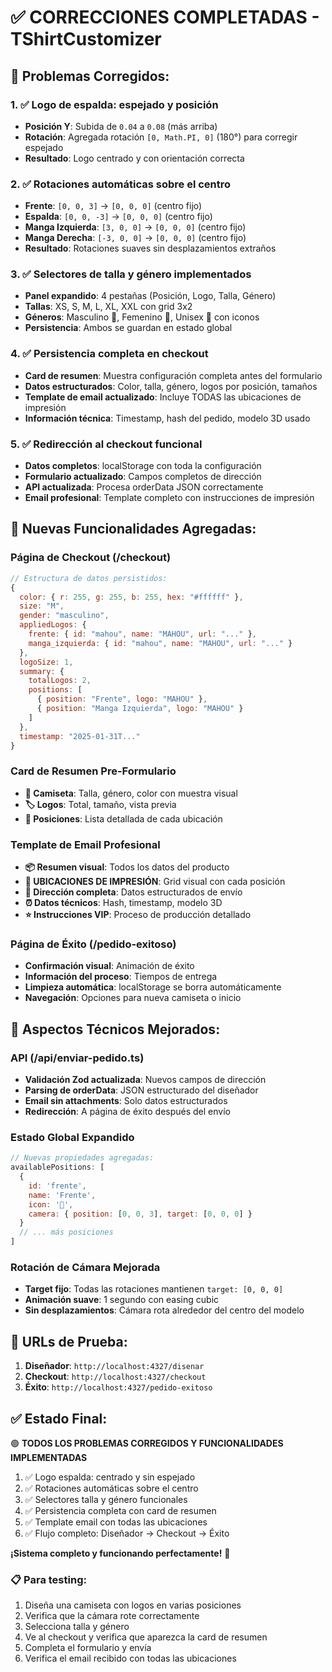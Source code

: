 # ✅ CORRECCIONES COMPLETADAS - TShirtCustomizer

## 🎯 **Problemas Corregidos:**

### 1. **✅ Logo de espalda: espejado y posición**
- **Posición Y**: Subida de `0.04` a `0.08` (más arriba)
- **Rotación**: Agregada rotación `[0, Math.PI, 0]` (180°) para corregir espejado
- **Resultado**: Logo centrado y con orientación correcta

### 2. **✅ Rotaciones automáticas sobre el centro**
- **Frente**: `[0, 0, 3]` → `[0, 0, 0]` (centro fijo)
- **Espalda**: `[0, 0, -3]` → `[0, 0, 0]` (centro fijo)  
- **Manga Izquierda**: `[3, 0, 0]` → `[0, 0, 0]` (centro fijo)
- **Manga Derecha**: `[-3, 0, 0]` → `[0, 0, 0]` (centro fijo)
- **Resultado**: Rotaciones suaves sin desplazamientos extraños

### 3. **✅ Selectores de talla y género implementados**
- **Panel expandido**: 4 pestañas (Posición, Logo, Talla, Género)
- **Tallas**: XS, S, M, L, XL, XXL con grid 3x2
- **Géneros**: Masculino 👨, Femenino 👩, Unisex 👤 con iconos
- **Persistencia**: Ambos se guardan en estado global

### 4. **✅ Persistencia completa en checkout**
- **Card de resumen**: Muestra configuración completa antes del formulario
- **Datos estructurados**: Color, talla, género, logos por posición, tamaños
- **Template de email actualizado**: Incluye TODAS las ubicaciones de impresión
- **Información técnica**: Timestamp, hash del pedido, modelo 3D usado

### 5. **✅ Redirección al checkout funcional**
- **Datos completos**: localStorage con toda la configuración
- **Formulario actualizado**: Campos completos de dirección
- **API actualizada**: Procesa orderData JSON correctamente
- **Email profesional**: Template completo con instrucciones de impresión

## 🎨 **Nuevas Funcionalidades Agregadas:**

### **Página de Checkout (/checkout)**
```javascript
// Estructura de datos persistidos:
{
  color: { r: 255, g: 255, b: 255, hex: "#ffffff" },
  size: "M",
  gender: "masculino", 
  appliedLogos: {
    frente: { id: "mahou", name: "MAHOU", url: "..." },
    manga_izquierda: { id: "mahou", name: "MAHOU", url: "..." }
  },
  logoSize: 1,
  summary: {
    totalLogos: 2,
    positions: [
      { position: "Frente", logo: "MAHOU" },
      { position: "Manga Izquierda", logo: "MAHOU" }
    ]
  },
  timestamp: "2025-01-31T..."
}
```

### **Card de Resumen Pre-Formulario**
- **👔 Camiseta**: Talla, género, color con muestra visual
- **🏷️ Logos**: Total, tamaño, vista previa
- **📍 Posiciones**: Lista detallada de cada ubicación

### **Template de Email Profesional**
- **📦 Resumen visual**: Todos los datos del producto
- **📍 UBICACIONES DE IMPRESIÓN**: Grid visual con cada posición
- **📮 Dirección completa**: Datos estructurados de envío
- **⏰ Datos técnicos**: Hash, timestamp, modelo 3D
- **⭐ Instrucciones VIP**: Proceso de producción detallado

### **Página de Éxito (/pedido-exitoso)**
- **Confirmación visual**: Animación de éxito
- **Información del proceso**: Tiempos de entrega
- **Limpieza automática**: localStorage se borra automáticamente
- **Navegación**: Opciones para nueva camiseta o inicio

## 🔧 **Aspectos Técnicos Mejorados:**

### **API (/api/enviar-pedido.ts)**
- **Validación Zod actualizada**: Nuevos campos de dirección
- **Parsing de orderData**: JSON estructurado del diseñador
- **Email sin attachments**: Solo datos estructurados
- **Redirección**: A página de éxito después del envío

### **Estado Global Expandido**
```javascript
// Nuevas propiedades agregadas:
availablePositions: [
  { 
    id: 'frente', 
    name: 'Frente', 
    icon: '🎯', 
    camera: { position: [0, 0, 3], target: [0, 0, 0] } 
  }
  // ... más posiciones
]
```

### **Rotación de Cámara Mejorada**
- **Target fijo**: Todas las rotaciones mantienen `target: [0, 0, 0]`
- **Animación suave**: 1 segundo con easing cubic
- **Sin desplazamientos**: Cámara rota alrededor del centro del modelo

## 🚀 **URLs de Prueba:**

1. **Diseñador**: `http://localhost:4327/disenar`
2. **Checkout**: `http://localhost:4327/checkout` 
3. **Éxito**: `http://localhost:4327/pedido-exitoso`

## ✅ **Estado Final:**

🟢 **TODOS LOS PROBLEMAS CORREGIDOS Y FUNCIONALIDADES IMPLEMENTADAS**

1. ✅ Logo espalda: centrado y sin espejado
2. ✅ Rotaciones automáticas sobre el centro
3. ✅ Selectores talla y género funcionales  
4. ✅ Persistencia completa con card de resumen
5. ✅ Template email con todas las ubicaciones
6. ✅ Flujo completo: Diseñador → Checkout → Éxito

**¡Sistema completo y funcionando perfectamente!** 🎉

### 📋 **Para testing:**
1. Diseña una camiseta con logos en varias posiciones
2. Verifica que la cámara rote correctamente
3. Selecciona talla y género  
4. Ve al checkout y verifica que aparezca la card de resumen
5. Completa el formulario y envía
6. Verifica el email recibido con todas las ubicaciones

